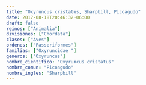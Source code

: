 ```yaml
---
title: "Oxyruncus cristatus, Sharpbill, Picoagudo"
date: 2017-08-18T20:46:32-06:00
draft: false
reinos: ["Animalia"]
divisiones: ["Chordata"]
clases: ["Aves"]
ordenes: ["Passeriformes"]
familias: ["Oxyruncidae "]
generos: ["Oxyruncus"]
nombre_cientifico: "Oxyruncus cristatus"
nombre_comun: "Picoagudo"
nombre_ingles: "Sharpbill"
---
```

